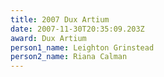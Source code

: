 ```yaml
---
title: 2007 Dux Artium
date: 2007-11-30T20:35:09.203Z
award: Dux Artium
person1_name: Leighton Grinstead
person2_name: Riana Calman
---
```


